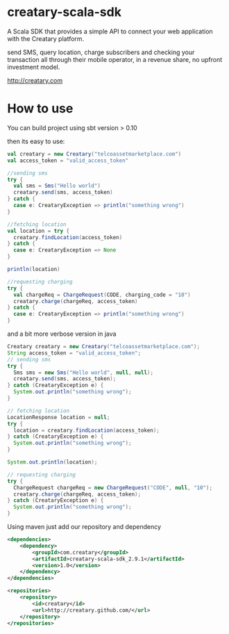 # creatary-scala-sdk

A Scala SDK that provides a simple API to connect your web application with the Creatary platform.

send SMS, query location, charge subscribers and checking your transaction all through their mobile operator, in a revenue share, no upfront investment model.

http://creatary.com

# How to use

You can build project using sbt version > 0.10

then its easy to use:

```scala
val creatary = new Creatary("telcoassetmarketplace.com")
val access_token = "valid_access_token"

//sending sms
try {
  val sms = Sms("Hello world")
  creatary.send(sms, access_token)
} catch {
  case e: CreataryException => println("something wrong")
}

//fetching location
val location = try {
  creatary.findLocation(access_token)
} catch {
  case e: CreataryException => None
}

println(location)

//requesting charging
try {
  val chargeReq = ChargeRequest(CODE, charging_code = "10")
  creatary.charge(chargeReq, access_token)
} catch {
  case e: CreataryException => println("something wrong")
}
```

and a bit more verbose version in java

```java
Creatary creatary = new Creatary("telcoassetmarketplace.com");
String access_token = "valid_access_token";
// sending sms
try {
  Sms sms = new Sms("Hello world", null, null);
  creatary.send(sms, access_token);
} catch (CreataryException e) {
  System.out.println("something wrong");
}

// fetching location
LocationResponse location = null;
try {
  location = creatary.findLocation(access_token);
} catch (CreataryException e) {
  System.out.println("something wrong");
}

System.out.println(location);

// requesting charging
try {
  ChargeRequest chargeReq = new ChargeRequest("CODE", null, "10");
  creatary.charge(chargeReq, access_token);
} catch (CreataryException e) {
  System.out.println("something wrong");
}
```

Using maven just add our repository and dependency

```xml
<dependencies>
	<dependency>
		<groupId>com.creatary</groupId>
		<artifactId>creatary-scala-sdk_2.9.1</artifactId>
		<version>1.0</version>
	</dependency>
</dependencies>

<repositories>
	<repository>
		<id>creatary</id>
		<url>http://creatary.github.com/</url>
	</repository>
</repositories>
```

		